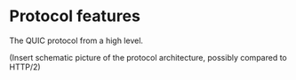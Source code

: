 # Protocol features

The QUIC protocol from a high level.

(Insert schematic picture of the protocol architecture, possibly compared to
HTTP/2)

